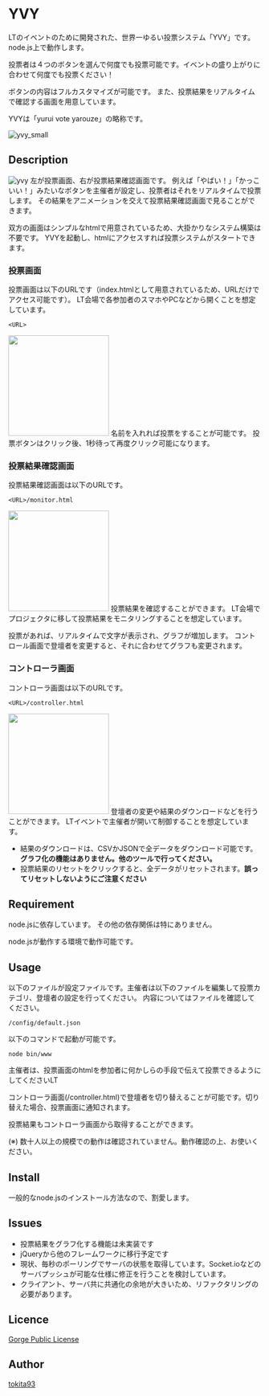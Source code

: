 YVY
====

LTのイベントのために開発された、世界一ゆるい投票システム「YVY」です。
node.js上で動作します。

投票者は４つのボタンを選んで何度でも投票可能です。イベントの盛り上がりに合わせて何度でも投票ください！

ボタンの内容はフルカスタマイズが可能です。
また、投票結果をリアルタイムで確認する画面を用意しています。

YVYは「yurui vote yarouze」の略称です。

![yvy_small](https://user-images.githubusercontent.com/10110956/50638872-a17db700-0fa2-11e9-8353-d802e72f8b42.gif)

## Description
![yvy](https://user-images.githubusercontent.com/10110956/50638797-63809300-0fa2-11e9-8305-75200f58aa49.gif)
左が投票画面、右が投票結果確認画面です。
例えば「やばい！」「かっこいい！」みたいなボタンを主催者が設定し、投票者はそれをリアルタイムで投票します。
その結果をアニメーションを交えて投票結果確認画面で見ることができます。

双方の画面はシンプルなhtmlで用意されているため、大掛かりなシステム構築は不要です。
YVYを起動し、htmlにアクセスすれば投票システムがスタートできます。

### 投票画面
投票画面は以下のURLです（index.htmlとして用意されているため、URLだけでアクセス可能です）。
LT会場で各参加者のスマホやPCなどから開くことを想定しています。
```
<URL>
```
<img src="https://user-images.githubusercontent.com/10110956/50640114-31bdfb00-0fa7-11e9-8978-8b309b64fda3.png" width="200px">
名前を入れれば投票をすることが可能です。
投票ボタンはクリック後、1秒待って再度クリック可能になります。


### 投票結果確認画面
投票結果確認画面は以下のURLです。
```
<URL>/monitor.html
```
<img src="https://user-images.githubusercontent.com/10110956/50640168-6336c680-0fa7-11e9-8b51-ba4ca99d9168.png" width="200px">
投票結果を確認することができます。
LT会場でプロジェクタに移して投票結果をモニタリングすることを想定しています。

投票があれば、リアルタイムで文字が表示され、グラフが増加します。
コントロール画面で登壇者を変更すると、それに合わせてグラフも変更されます。

### コントローラ画面

コントローラ画面は以下のURLです。
```
<URL>/controller.html
```
<img src="https://user-images.githubusercontent.com/10110956/50640214-7ea1d180-0fa7-11e9-84a5-99a43abcf885.png" width="200px">
登壇者の変更や結果のダウンロードなどを行うことができます。
LTイベントで主催者が開いて制御することを想定しています。

* 結果のダウンロードは、CSVかJSONで全データをダウンロード可能です。**グラフ化の機能はありません。他のツールで行ってください。**
* 投票結果のリセットをクリックすると、全データがリセットされます。**誤ってリセットしないようにご注意ください**

## Requirement

node.jsに依存しています。
その他の依存関係は特にありません。

node.jsが動作する環境で動作可能です。

## Usage

以下のファイルが設定ファイルです。主催者は以下のファイルを編集して投票カテゴリ、登壇者の設定を行ってください。
内容についてはファイルを確認してください。
```
/config/default.json
```

以下のコマンドで起動が可能です。
```
node bin/www
```

主催者は、投票画面のhtmlを参加者に何かしらの手段で伝えて投票できるようにしてくださいLT

コントローラ画面(/controller.html)で登壇者を切り替えることが可能です。切り替えた場合、投票画面に通知されます。

投票結果もコントローラ画面から取得することができます。

(※) 数十人以上の規模での動作は確認されていません。動作確認の上、お使いください。

## Install

一般的なnode.jsのインストール方法なので、割愛します。

## Issues

- 投票結果をグラフ化する機能は未実装です
- jQueryから他のフレームワークに移行予定です
- 現状、毎秒のポーリングでサーバの状態を取得しています。Socket.ioなどのサーバプッシュが可能な仕様に修正を行うことを検討しています。
- クライアント、サーバ共に共通化の余地が大きいため、リファクタリングの必要があります。

## Licence

[Gorge Public License](http://gorge.in/2015/12/cathedralandbazzar/)

## Author

[tokita93](https://twitter.com/tokita93)
